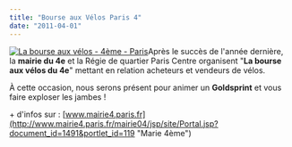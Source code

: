 ```yaml
---
title: "Bourse aux Vélos Paris 4"
date: "2011-04-01"
---
```


[![](/uploads/affiche-bourse-HD-def.jpg "La bourse aux vélos - 4ème - Paris")](http://www.guidoline.com/wp-content/uploads/2011/04/affiche-bourse-HD-def.jpg)Après le succès de l'année dernière, la **mairie du 4e** et la Régie de quartier Paris Centre organisent "**La bourse aux vélos du 4e**" mettant en relation acheteurs et vendeurs de vélos.

À cette occasion, nous serons présent pour animer un **Goldsprint** et vous faire exploser les jambes !

\+ d'infos sur : [www.mairie4.paris.fr](http://www.mairie4.paris.fr/mairie04/jsp/site/Portal.jsp?document_id=1491&portlet_id=119 "Marie 4ème")
